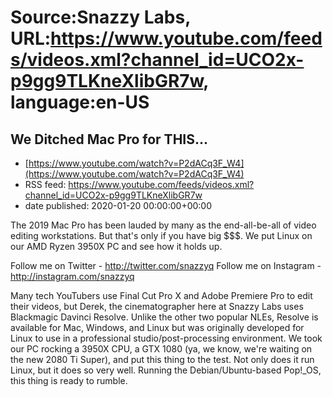 # Source:Snazzy Labs, URL:https://www.youtube.com/feeds/videos.xml?channel_id=UCO2x-p9gg9TLKneXlibGR7w, language:en-US

## We Ditched Mac Pro for THIS...
 - [https://www.youtube.com/watch?v=P2dACq3F_W4](https://www.youtube.com/watch?v=P2dACq3F_W4)
 - RSS feed: https://www.youtube.com/feeds/videos.xml?channel_id=UCO2x-p9gg9TLKneXlibGR7w
 - date published: 2020-01-20 00:00:00+00:00

The 2019 Mac Pro has been lauded by many as the end-all-be-all of video editing workstations. But that's only if you have big $$$. We put Linux on our AMD Ryzen 3950X PC and see how it holds up.

Follow me on Twitter - http://twitter.com/snazzyq
Follow me on Instagram - http://instagram.com/snazzyq

Many tech YouTubers use Final Cut Pro X and Adobe Premiere Pro to edit their videos, but Derek, the cinematographer here at Snazzy Labs uses Blackmagic Davinci Resolve. Unlike the other two popular NLEs, Resolve is available for Mac, Windows, and Linux but was originally developed for Linux to use in a professional studio/post-processing environment. We took our PC rocking a 3950X CPU, a GTX 1080 (ya, we know, we're waiting on the new 2080 Ti Super), and put this thing to the test. Not only does it run Linux, but it does so very well. Running the Debian/Ubuntu-based Pop!_OS, this thing is ready to rumble.

